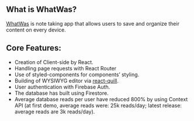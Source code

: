 ## What is WhatWas?

[WhatWas](https://whatwas.app) is note taking app that allows users to save and organize their content on every device.

## Core Features:

- Creation of Client-side by React.
- Handling page requests with React Router
- Use of styled-components for components’ styling.
- Building of WYSIWYG editor via [react-quill](https://github.com/zenoamaro/react-quill).
- User authentication with Firebase Auth.
- The database has built using Firestore.
- Average database reads per user have reduced 800% by using Context API (at first demo, average reads were: 25k reads/day; latest release: average reads are 3k reads/day).
